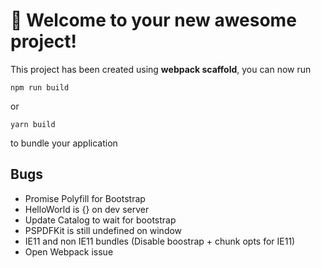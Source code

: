 # 🚀 Welcome to your new awesome project!

This project has been created using **webpack scaffold**, you can now run

```
npm run build
```

or

```
yarn build
```

to bundle your application

## Bugs

- Promise Polyfill for Bootstrap
- HelloWorld is {} on dev server
- Update Catalog to wait for bootstrap
- PSPDFKit is still undefined on window 
- IE11 and non IE11 bundles (Disable boostrap + chunk opts for IE11)
- Open Webpack issue